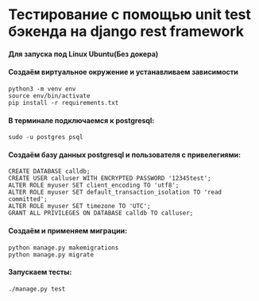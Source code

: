 # Тестирование с помощью unit test бэкенда на django rest framework
#### Для запуска под Linux Ubuntu(Без докера)
#### Создаём виртуальное окружение и устанавливаем зависимости 
    python3 -m venv env
    source env/bin/activate
    pip install -r requirements.txt
#### В терминале подключаемся к postgresql:
    sudo -u postgres psql
#### Создаём базу данных postgresql и пользователя с привелегиями:
    CREATE DATABASE calldb;
    CREATE USER calluser WITH ENCRYPTED PASSWORD '12345test';
    ALTER ROLE myuser SET client_encoding TO 'utf8';
    ALTER ROLE myuser SET default_transaction_isolation TO 'read committed';
    ALTER ROLE myuser SET timezone TO 'UTC';
    GRANT ALL PRIVILEGES ON DATABASE calldb TO calluser;
  
#### Создаём и применяем миграции:
    python manage.py makemigrations
    python manage.py migrate
#### Запускаем тесты:
    ./manage.py test
